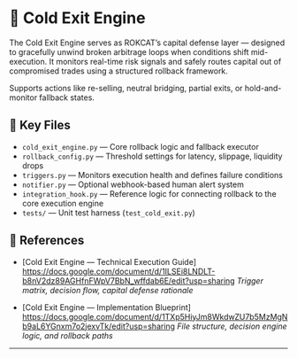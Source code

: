 # 🧊 Cold Exit Engine

The Cold Exit Engine serves as ROKCAT’s capital defense layer — designed to gracefully unwind broken arbitrage loops when conditions shift mid-execution. It monitors real-time risk signals and safely routes capital out of compromised trades using a structured rollback framework.

Supports actions like re-selling, neutral bridging, partial exits, or hold-and-monitor fallback states.

## 📂 Key Files

- `cold_exit_engine.py` — Core rollback logic and fallback executor
- `rollback_config.py` — Threshold settings for latency, slippage, liquidity drops
- `triggers.py` — Monitors execution health and defines failure conditions
- `notifier.py` — Optional webhook-based human alert system
- `integration_hook.py` — Reference logic for connecting rollback to the core execution engine
- `tests/` — Unit test harness (`test_cold_exit.py`)

## 📄 References

- [Cold Exit Engine — Technical Execution Guide] https://docs.google.com/document/d/1ILSEi8LNDLT-b8nV2dz89AGHfnFWpV7BbN_wffdab6E/edit?usp=sharing
  _Trigger matrix, decision flow, capital defense rationale_

- [Cold Exit Engine — Implementation Blueprint] https://docs.google.com/document/d/1TXp5HiyJm8WkdwZU7b5MzMgNb9aL6YGnxm7o2jexvTk/edit?usp=sharing
  _File structure, decision engine logic, and rollback paths_

---
